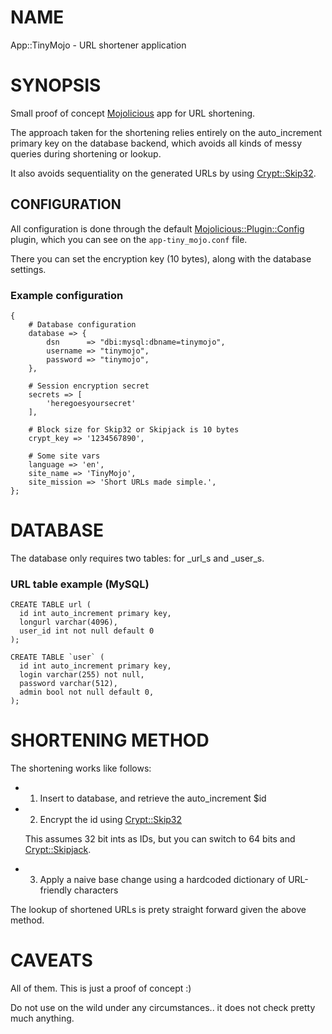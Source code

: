 # NAME

App::TinyMojo - URL shortener application

# SYNOPSIS

Small proof of concept [Mojolicious](https://metacpan.org/pod/Mojolicious) app for URL shortening.

The approach taken for the shortening relies entirely on the auto\_increment
primary key on the database backend, which avoids all kinds of messy queries
during shortening or lookup.

It also avoids sequentiality on the generated URLs by using [Crypt::Skip32](https://metacpan.org/pod/Crypt::Skip32).

## CONFIGURATION

All configuration is done through the default [Mojolicious::Plugin::Config](https://metacpan.org/pod/Mojolicious::Plugin::Config) plugin,
which you can see on the `app-tiny_mojo.conf` file.

There you can set the encryption key (10 bytes), along with the database settings.

### Example configuration

    {
        # Database configuration
        database => {
            dsn      => "dbi:mysql:dbname=tinymojo",
            username => "tinymojo",
            password => "tinymojo",
        },

        # Session encryption secret
        secrets => [
            'heregoesyoursecret'
        ],

        # Block size for Skip32 or Skipjack is 10 bytes
        crypt_key => '1234567890',
        
        # Some site vars
        language => 'en',
        site_name => 'TinyMojo',
        site_mission => 'Short URLs made simple.',
    };

# DATABASE

The database only requires two tables: for _url_s and _user_s.

### URL table example (MySQL)

    CREATE TABLE url (
      id int auto_increment primary key,
      longurl varchar(4096),
      user_id int not null default 0
    );

    CREATE TABLE `user` (
      id int auto_increment primary key,
      login varchar(255) not null,
      password varchar(512),
      admin bool not null default 0,
    );

# SHORTENING METHOD

The shortening works like follows:

- 1. Insert to database, and retrieve the auto\_increment $id
- 2. Encrypt the id using [Crypt::Skip32](https://metacpan.org/pod/Crypt::Skip32)

    This assumes 32 bit ints as IDs, but you can switch to 64 bits and [Crypt::Skipjack](https://metacpan.org/pod/Crypt::Skipjack).

- 3. Apply a naive base change using a hardcoded dictionary of URL-friendly characters

The lookup of shortened URLs is prety straight forward given the above method.

# CAVEATS

All of them. This is just a proof of concept :)

Do not use on the wild under any circumstances.. it does not check pretty much anything.
